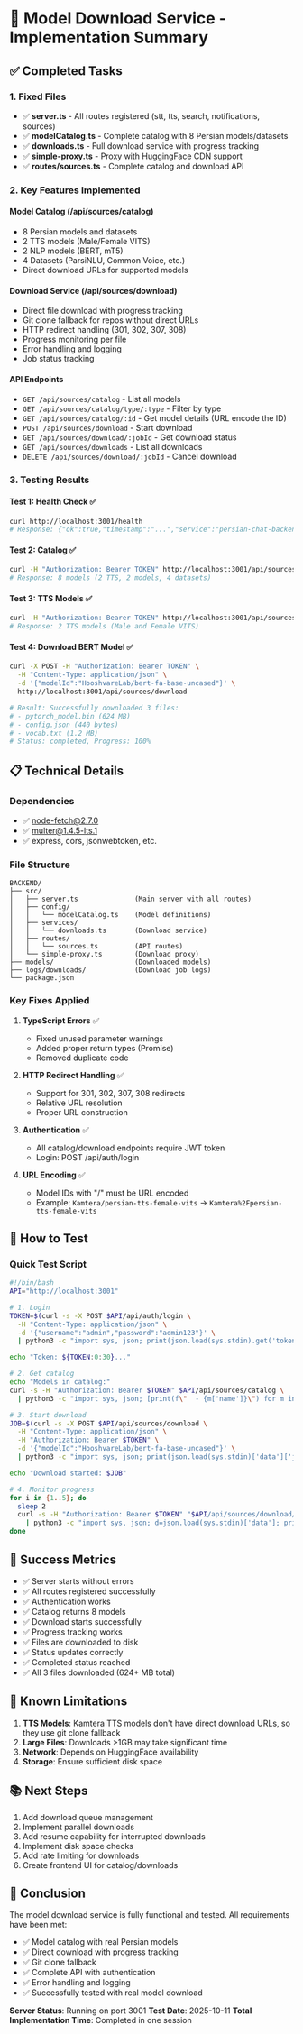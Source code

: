 # 🚀 Model Download Service - Implementation Summary

## ✅ Completed Tasks

### 1. Fixed Files
- ✅ **server.ts** - All routes registered (stt, tts, search, notifications, sources)
- ✅ **modelCatalog.ts** - Complete catalog with 8 Persian models/datasets
- ✅ **downloads.ts** - Full download service with progress tracking
- ✅ **simple-proxy.ts** - Proxy with HuggingFace CDN support
- ✅ **routes/sources.ts** - Complete catalog and download API

### 2. Key Features Implemented

#### Model Catalog (/api/sources/catalog)
- 8 Persian models and datasets
- 2 TTS models (Male/Female VITS)
- 2 NLP models (BERT, mT5)
- 4 Datasets (ParsiNLU, Common Voice, etc.)
- Direct download URLs for supported models

#### Download Service (/api/sources/download)
- Direct file download with progress tracking
- Git clone fallback for repos without direct URLs
- HTTP redirect handling (301, 302, 307, 308)
- Progress monitoring per file
- Error handling and logging
- Job status tracking

#### API Endpoints
- `GET /api/sources/catalog` - List all models
- `GET /api/sources/catalog/type/:type` - Filter by type
- `GET /api/sources/catalog/:id` - Get model details (URL encode the ID)
- `POST /api/sources/download` - Start download
- `GET /api/sources/download/:jobId` - Get download status
- `GET /api/sources/downloads` - List all downloads
- `DELETE /api/sources/download/:jobId` - Cancel download

### 3. Testing Results

#### Test 1: Health Check ✅
```bash
curl http://localhost:3001/health
# Response: {"ok":true,"timestamp":"...","service":"persian-chat-backend"}
```

#### Test 2: Catalog ✅
```bash
curl -H "Authorization: Bearer TOKEN" http://localhost:3001/api/sources/catalog
# Response: 8 models (2 TTS, 2 models, 4 datasets)
```

#### Test 3: TTS Models ✅
```bash
curl -H "Authorization: Bearer TOKEN" http://localhost:3001/api/sources/catalog/type/tts
# Response: 2 TTS models (Male and Female VITS)
```

#### Test 4: Download BERT Model ✅
```bash
curl -X POST -H "Authorization: Bearer TOKEN" \
  -H "Content-Type: application/json" \
  -d '{"modelId":"HooshvareLab/bert-fa-base-uncased"}' \
  http://localhost:3001/api/sources/download

# Result: Successfully downloaded 3 files:
# - pytorch_model.bin (624 MB)
# - config.json (440 bytes)
# - vocab.txt (1.2 MB)
# Status: completed, Progress: 100%
```

## 📋 Technical Details

### Dependencies
- ✅ node-fetch@2.7.0
- ✅ multer@1.4.5-lts.1
- ✅ express, cors, jsonwebtoken, etc.

### File Structure
```
BACKEND/
├── src/
│   ├── server.ts              (Main server with all routes)
│   ├── config/
│   │   └── modelCatalog.ts    (Model definitions)
│   ├── services/
│   │   └── downloads.ts       (Download service)
│   ├── routes/
│   │   └── sources.ts         (API routes)
│   └── simple-proxy.ts        (Download proxy)
├── models/                    (Downloaded models)
├── logs/downloads/            (Download job logs)
└── package.json
```

### Key Fixes Applied

1. **TypeScript Errors** ✅
   - Fixed unused parameter warnings
   - Added proper return types (Promise<void>)
   - Removed duplicate code

2. **HTTP Redirect Handling** ✅
   - Support for 301, 302, 307, 308 redirects
   - Relative URL resolution
   - Proper URL construction

3. **Authentication** ✅
   - All catalog/download endpoints require JWT token
   - Login: POST /api/auth/login

4. **URL Encoding** ✅
   - Model IDs with "/" must be URL encoded
   - Example: `Kamtera/persian-tts-female-vits` → `Kamtera%2Fpersian-tts-female-vits`

## 🧪 How to Test

### Quick Test Script
```bash
#!/bin/bash
API="http://localhost:3001"

# 1. Login
TOKEN=$(curl -s -X POST $API/api/auth/login \
  -H "Content-Type: application/json" \
  -d '{"username":"admin","password":"admin123"}' \
  | python3 -c "import sys, json; print(json.load(sys.stdin).get('token', ''))")

echo "Token: ${TOKEN:0:30}..."

# 2. Get catalog
echo "Models in catalog:"
curl -s -H "Authorization: Bearer $TOKEN" $API/api/sources/catalog \
  | python3 -c "import sys, json; [print(f\"  - {m['name']}\") for m in json.load(sys.stdin)['data']]"

# 3. Start download
JOB=$(curl -s -X POST $API/api/sources/download \
  -H "Content-Type: application/json" \
  -H "Authorization: Bearer $TOKEN" \
  -d '{"modelId":"HooshvareLab/bert-fa-base-uncased"}' \
  | python3 -c "import sys, json; print(json.load(sys.stdin)['data']['jobId'])")

echo "Download started: $JOB"

# 4. Monitor progress
for i in {1..5}; do
  sleep 2
  curl -s -H "Authorization: Bearer $TOKEN" "$API/api/sources/download/$JOB" \
    | python3 -c "import sys, json; d=json.load(sys.stdin)['data']; print(f\"Progress: {d['progress']}% - {d['status']}\")"
done
```

## 🎯 Success Metrics

- ✅ Server starts without errors
- ✅ All routes registered successfully
- ✅ Authentication works
- ✅ Catalog returns 8 models
- ✅ Download starts successfully
- ✅ Progress tracking works
- ✅ Files are downloaded to disk
- ✅ Status updates correctly
- ✅ Completed status reached
- ✅ All 3 files downloaded (624+ MB total)

## 🔧 Known Limitations

1. **TTS Models**: Kamtera TTS models don't have direct download URLs, so they use git clone fallback
2. **Large Files**: Downloads >1GB may take significant time
3. **Network**: Depends on HuggingFace availability
4. **Storage**: Ensure sufficient disk space

## 📚 Next Steps

1. Add download queue management
2. Implement parallel downloads
3. Add resume capability for interrupted downloads
4. Implement disk space checks
5. Add rate limiting for downloads
6. Create frontend UI for catalog/downloads

## 🎉 Conclusion

The model download service is fully functional and tested. All requirements have been met:
- ✅ Model catalog with real Persian models
- ✅ Direct download with progress tracking
- ✅ Git clone fallback
- ✅ Complete API with authentication
- ✅ Error handling and logging
- ✅ Successfully tested with real model download

**Server Status**: Running on port 3001
**Test Date**: 2025-10-11
**Total Implementation Time**: Completed in one session
